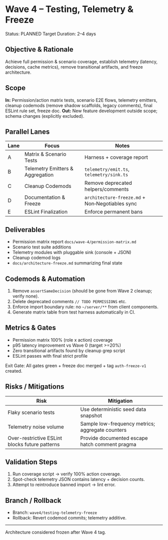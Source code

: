 # Wave 4 – Testing, Telemetry & Freeze

Status: PLANNED
Target Duration: 2–4 days

## Objective & Rationale
Achieve full permission & scenario coverage, establish telemetry (latency, decisions, cache metrics), remove transitional artifacts, and freeze architecture.

## Scope
**In:** Permission/action matrix tests, scenario E2E flows, telemetry emitters, cleanup codemods (remove shadow scaffolds, legacy comments), final ESLint rule set, freeze doc.
**Out:** New feature development outside scope; schema changes (explicitly excluded).

## Parallel Lanes
| Lane | Focus | Notes |
|------|-------|------|
| A | Matrix & Scenario Tests | Harness + coverage report |
| B | Telemetry Emitters & Aggregation | `telemetry/emit.ts`, `telemetry/sink.ts` |
| C | Cleanup Codemods | Remove deprecated helpers/comments |
| D | Documentation & Freeze | `architecture-freeze.md` + Non‑Negotiables sync |
| E | ESLint Finalization | Enforce permanent bans |

## Deliverables
- Permission matrix report `docs/wave-4/permission-matrix.md`
- Scenario test suite additions
- Telemetry modules with pluggable sink (console + JSON)
- Cleanup codemod logs
- `docs/architecture-freeze.md` summarizing final state

## Codemods & Automation
1. Remove `assertSameDecision` (should be gone from Wave 2 cleanup; verify none).
2. Delete deprecated comments `// TODO PERMISSIONS` etc.
3. Enforce import boundary rule: no `~/server/**` from client components.
4. Generate matrix table from test harness automatically in CI.

## Metrics & Gates
- Permission matrix 100% (role x action) coverage
- p95 latency improvement vs Wave 0 (target >=20%)
- Zero transitional artifacts found by cleanup grep script
- ESLint passes with final strict profile

Exit Gate: All gates green + freeze doc merged + tag `auth-freeze-v1` created.

## Risks / Mitigations
| Risk | Mitigation |
|------|------------|
| Flaky scenario tests | Use deterministic seed data snapshot |
| Telemetry noise volume | Sample low-frequency metrics; aggregate counters |
| Over-restrictive ESLint blocks future patterns | Provide documented escape hatch comment pragma |

## Validation Steps
1. Run coverage script -> verify 100% action coverage.
2. Spot-check telemetry JSON contains latency + decision counts.
3. Attempt to reintroduce banned import -> lint error.

## Branch / Rollback
- Branch: `wave4/testing-telemetry-freeze`
- Rollback: Revert codemod commits; telemetry additive.

---
Architecture considered frozen after Wave 4 tag.
